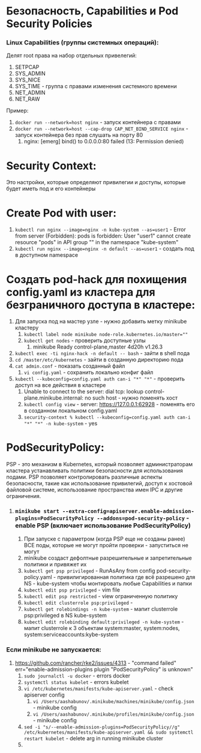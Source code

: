 # Безопасность, Capabilities и Pod Security Policies

### Linux Capabilities (группы системных операций):
Делят root права на набор отдельных привелегий:
1. SETPCAP
2. SYS_ADMIN
3. SYS_NICE
4. SYS_TIME - группа с правами изменения системного времени
5. NET_ADMIN
6. NET_RAW

Пример:
1. `docker run --network=host nginx` - запуск контейнера с правами
2. `docker run --network=host --cap-drop CAP_NET_BIND_SERVICE nginx` - запуск контейнера без прав слушать на порту 80
    1. nginx: [emerg] bind() to 0.0.0.0:80 failed (13: Permission denied)

# Security Context:
Это настройки, которые определяют привилегии и доступы, которые будет иметь под и его контейнеры

# Create Pod with user:
1. `kubectl run nginx --image=nginx -n kube-system --as=user1` - Error from server (Forbidden): pods is forbidden: User "user1" cannot create resource "pods" in API group "" in the namespace "kube-system"
2. `kubectl run nginx --image=nginx -n default --as=user1` - создать под в доступном namespace

# Создать pod-hack для похищения config.yaml из кластера для безграничного доступа в кластере:
1. Для запуска под на мастер узле - нужно добавить метку minikube кластеру
    1. `kubectl label node minikube node-role.kubernetes.io/master=""`
    2. `kubectl get nodes` - проверить доступные узлы 
        1. minikube   Ready    control-plane,master   4d20h   v1.26.3
2. `kubectl exec -ti nginx-hack -n default -- bash` - зайти в shell пода
3. `cd /master/etc/kubernetes` - зайти в созданную директорию пода
4. `cat admin.conf` - показать созданный файл
    1. `vi config.yaml` - сохранить локально конфиг файл
5. `kubectl --kubeconfig=config.yaml auth can-i "*" "*"` - проверить доступ на все действия в кластере 
    1. Unable to connect to the server: dial tcp: lookup control-plane.minikube.internal: no such host - нужно поменять хост
    2. `kubectl config view` - server: https://127.0.0.1:62928 - поменять его в созданном локальном config.yaml
    3. `security-context % kubectl --kubeconfig=config.yaml auth can-i "*" "*" -n kube-system` - yes

# PodSecurityPolicy:
PSP - это механизм в Kubernetes, который позволяет администраторам кластера устанавливать политики безопасности для использования подами. PSP позволяет контролировать различные аспекты безопасности, такие как использование привилегий, доступ к хостовой файловой системе, использование пространства имен IPC и другие ограничения.

1. ### `minikube start --extra-config=apiserver.enable-admission-plugins=PodSecurityPolicy --addons=pod-security-policy` - enable PSP (включает использование PodSecurityPolicy)
    1. При запуске с параметром (когда PSP еще не созданы ранее) ВСЕ поды, которые не могут пройти проверки - запуститься не могут
    2. minikube создаст дефолтные разрешительные и запретительные политики и привяжет их
    3. `kubectl get psp privileged` - RunAsAny from config pod-security-policy.yaml - привилигированная политика где всё разрешено для NS - kube-system чтобы монтировать любые Capabilities и папки
    4. `kubectl edit psp privileged` - vim file
    5. `kubectl edit psp restricted` - view ограниченную политику
    6. `kubectl edit clusterrole psp:privileged` - 
    7. `kubectl get rolebindings -n kube-system` - мапит clusterrole psp:privileged в NS kube-system
    8. `kubectl edit rolebinding default:privileged -n kube-system` - мапит clusterrole к 3 объектам system:master, system:nodes, system:serviceaccounts:kybe-system


### Если minikube не запускается:
1. https://github.com/rancher/rke2/issues/4313 - "command failed" err="enable-admission-plugins plugin \"PodSecurityPolicy\" is unknown"
    1. `sudo journalctl -u docker` - errors docker
    2. `systemctl status kubelet` - errors kubelet
    3. `vi /etc/kubernetes/manifests/kube-apiserver.yaml` - check apiserver config
        1. `vi /Users/aashabunov/.minikube/machines/minikube/config.json` - minikube config
        2. `vi /Users/aashabunov/.minikube/profiles/minikube/config.json` - minikube config
    4. `sed -i "s/--enable-admission-plugins=PodSecurityPolicy//g" /etc/kubernetes/manifests/kube-apiserver.yaml && sudo systemctl restart kubelet` - delete arg in running minikube cluster
    5. 


